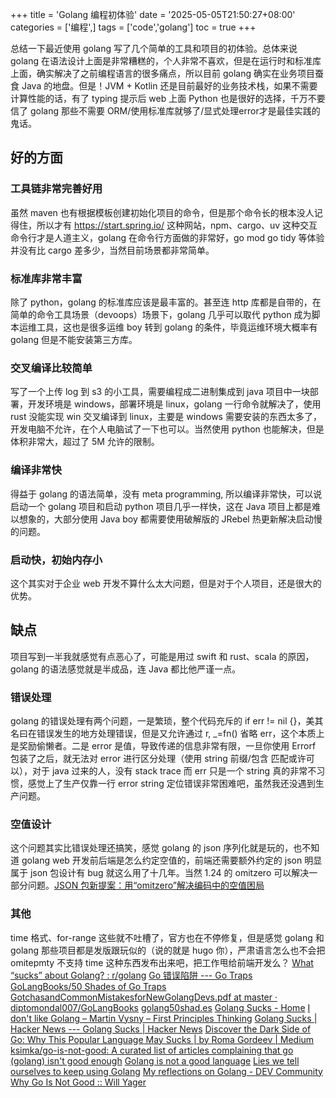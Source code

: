 +++
title = 'Golang 编程初体验'
date = '2025-05-05T21:50:27+08:00'
categories = ['编程',]
tags = ['code','golang']
toc = true
+++

总结一下最近使用 golang 写了几个简单的工具和项目的初体验。总体来说 golang 在语法设计上面是非常糟糕的，个人非常不喜欢，但是在运行时和标准库上面，确实解决了之前编程语言的很多痛点，所以目前 golang 确实在业务项目蚕食 Java 的地盘。但是！JVM + Kotlin 还是目前最好的业务技术栈，如果不需要计算性能的话，有了 typing 提示后 web 上面 Python 也是很好的选择，千万不要信了 golang 那些不需要 ORM/使用标准库就够了/显式处理error才是最佳实践的鬼话。

<!--more-->

## 好的方面
### 工具链非常完善好用
虽然 maven 也有根据模板创建初始化项目的命令，但是那个命令长的根本没人记得住，所以才有 https://start.spring.io/ 这种网站，npm、cargo、uv 这种交互命令行才是人道主义，golang 在命令行方面做的非常好，go mod go tidy 等体验并没有比 cargo 差多少，当然目前场景都非常简单。

### 标准库非常丰富
除了 python，golang 的标准库应该是最丰富的。甚至连 http 库都是自带的，在简单的命令工具场景（devoops）场景下，golang 几乎可以取代 python 成为脚本运维工具，这也是很多运维 boy 转到 golang 的条件，毕竟运维环境大概率有 golang 但是不能安装第三方库。

### 交叉编译比较简单
写了一个上传 log 到 s3 的小工具，需要编程成二进制集成到 java 项目中一块部署，开发环境是 windows，部署环境是 linux，golang 一行命令就解决了，使用 rust 没能实现 win 交叉编译到 linux，主要是 windows 需要安装的东西太多了，开发电脑不允许，在个人电脑试了一下也可以。当然使用 python 也能解决，但是体积非常大，超过了 5M 允许的限制。

### 编译非常快
得益于 golang 的语法简单，没有 meta programming, 所以编译非常快，可以说启动一个 golang 项目和启动 python 项目几乎一样快，这在 Java 项目上都是难以想象的，大部分使用 Java boy 都需要使用破解版的 JRebel 热更新解决启动慢的问题。

### 启动快，初始内存小
这个其实对于企业 web 开发不算什么太大问题，但是对于个人项目，还是很大的优势。

## 缺点
项目写到一半我就感觉有点恶心了，可能是用过 swift 和 rust、scala 的原因，golang 的语法感觉就是半成品，连 Java 都比他严谨一点。
### 错误处理
golang 的错误处理有两个问题，一是繁琐，整个代码充斥的 if err != nil {}，美其名曰在错误发生的地方处理错误，但是又允许通过 r, _=fn() 省略 err，这个本质上是奖励偷懒者。二是 error 是值，导致传递的信息非常有限，一旦你使用 Errorf 包装了之后，就无法对 error 进行区分处理（使用 string 前缀/包含 匹配或许可以），对于 java 过来的人，没有 stack trace 而 err 只是一个 string 真的非常不习惯，感觉上了生产仅靠一行 error string 定位错误非常困难吧，虽然我还没遇到生产问题。

### 空值设计
这个问题其实比错误处理还搞笑，感觉 golang 的 json 序列化就是玩的，也不知道 golang web 开发前后端是怎么约定空值的，前端还需要额外约定的 json 明显属于 json 包设计有 bug 就这么用了十几年。当然 1.24 的 omitzero 可以解决一部分问题。[JSON 包新提案：用“omitzero”解决编码中的空值困局](https://tonybai.com/2024/09/12/solve-the-empty-value-dilemma-in-json-encoding-with-omitzero/)


### 其他
time 格式、for-range 这些就不吐槽了，官方也在不停修复，但是感觉 golang 和 golang 那些项目都是发版跟玩似的（说的就是 hugo 你），严肃语言怎么也不会把 omitepmty 不支持 time 这种东西发布出来吧，把工作甩给前端开发么？ 
[What “sucks” about Golang? : r/golang](https://www.reddit.com/r/golang/comments/11o2yfd/what_sucks_about_golang/)
[Go 错误陷阱 --- Go Traps](https://go-traps.appspot.com/#watchman)
[GoLangBooks/50 Shades of Go Traps GotchasandCommonMistakesforNewGolangDevs.pdf at master · diptomondal007/GoLangBooks](https://github.com/diptomondal007/GoLangBooks/blob/master/50%20Shades%20of%20Go%20Traps%20GotchasandCommonMistakesforNewGolangDevs.pdf)
[golang50shad.es](https://golang50shad.es/)
[Golang Sucks - Home](http://www.golang.sucks/)
[I don't like Golang – Martin Vysny – First Principles Thinking](https://mvysny.github.io/golang-sucks/)
[Golang Sucks | Hacker News --- Golang Sucks | Hacker News](https://news.ycombinator.com/item?id=29122481)
[Discover the Dark Side of Go: Why This Popular Language May Sucks | by Roma Gordeev | Medium](https://medium.com/@roma.gordeev/discover-the-dark-side-of-go-why-this-popular-language-may-sucks-ddd3ab2e0eff)
[ksimka/go-is-not-good: A curated list of articles complaining that go (golang) isn't good enough](https://github.com/ksimka/go-is-not-good)
[Golang is not a good language](https://xetera.dev/article/thoughts-on-go)
[Lies we tell ourselves to keep using Golang](https://fasterthanli.me/articles/lies-we-tell-ourselves-to-keep-using-golang)
[My reflections on Golang - DEV Community](https://dev.to/deepu105/my-reflections-on-golang-38jk)
[Why Go Is Not Good :: Will Yager](https://yager.io/programming/go.html)
